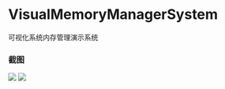 # VisualMemoryManagerSystem
可视化系统内存管理演示系统

### 截图
![](https://raw.github.com/CuteLeon/VisualMemoryManagerSystem/master/生成/截图.png)
![](https://raw.github.com/CuteLeon/VisualMemoryManagerSystem/master/生成/截图_.png)
